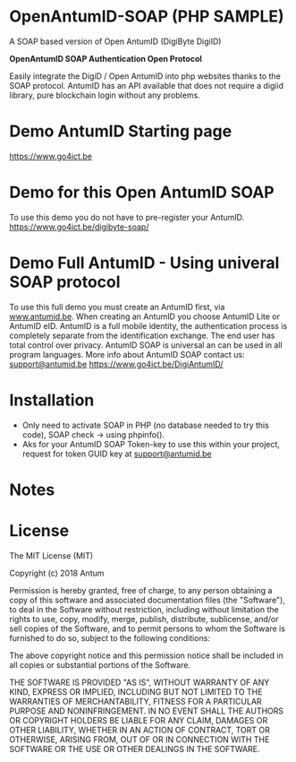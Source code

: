 # OpenAntumID-SOAP (PHP SAMPLE)
A SOAP based version of Open AntumID (DigiByte DigiID)

**OpenAntumID SOAP Authentication Open Protocol**

Easily integrate the DigiD / Open AntumID into php websites thanks to the SOAP protocol. AntumID has an API available that does not require a digiid library, pure blockchain login without any problems.

Demo AntumID Starting page
==========================
https://www.go4ict.be

Demo for this Open AntumID SOAP 
===================================
To use this demo you do not have to pre-register your AntumID. 
https://www.go4ict.be/digibyte-soap/

Demo Full AntumID - Using univeral SOAP protocol
=================================================
To use this full demo you must create an AntumID first, via www.antumid.be. When creating an AntumID you choose AntumID Lite or AntumID eID. AntumID is a full mobile identity, the authentication process is completely separate from the identification exchange. The end user has total control over privacy. AntumID SOAP is universal an can be used in all program languages. More info about AntumID SOAP contact us: support@antumid.be 
https://www.go4ict.be/DigiAntumID/


Installation
============
* Only need to activate SOAP in PHP (no database needed to try this code), SOAP check -> using phpinfo().
* Aks for your AntumID SOAP Token-key to use this within your project, request for token GUID key at support@antumid.be 

Notes
=====



License
=======
The MIT License (MIT)

Copyright (c) 2018 Antum

Permission is hereby granted, free of charge, to any person obtaining a copy of this software and associated documentation files (the "Software"), to deal in the Software without restriction, including without limitation the rights to use, copy, modify, merge, publish, distribute, sublicense, and/or sell copies of the Software, and to permit persons to whom the Software is furnished to do so, subject to the following conditions:

The above copyright notice and this permission notice shall be included in all copies or substantial portions of the Software.

THE SOFTWARE IS PROVIDED "AS IS", WITHOUT WARRANTY OF ANY KIND, EXPRESS OR IMPLIED, INCLUDING BUT NOT LIMITED TO THE WARRANTIES OF MERCHANTABILITY, FITNESS FOR A PARTICULAR PURPOSE AND NONINFRINGEMENT. IN NO EVENT SHALL THE AUTHORS OR COPYRIGHT HOLDERS BE LIABLE FOR ANY CLAIM, DAMAGES OR OTHER LIABILITY, WHETHER IN AN ACTION OF CONTRACT, TORT OR OTHERWISE, ARISING FROM, OUT OF OR IN CONNECTION WITH THE SOFTWARE OR THE USE OR OTHER DEALINGS IN THE SOFTWARE.


